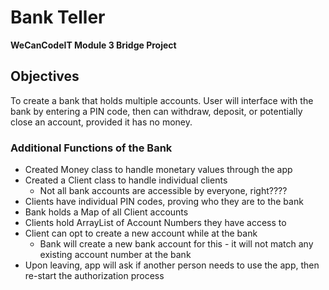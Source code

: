 # Bank Teller

**WeCanCodeIT Module 3 Bridge Project**

## Objectives

To create a bank that holds multiple accounts.  User will interface with the bank by entering a PIN code, then can withdraw, deposit, or potentially close an account, provided it has no money.

### Additional Functions of the Bank

*	Created Money class to handle monetary values through the app
*	Created a Client class to handle individual clients 
	*	Not all bank accounts are accessible by everyone, right????
*	Clients have individual PIN codes, proving who they are to the bank
*	Bank holds a Map of all Client accounts
*	Clients hold ArrayList of Account Numbers they have access to
*	Client can opt to create a new account while at the bank
	*	Bank will create a new bank account for this - it will not match any existing account number at the bank
*	Upon leaving, app will ask if another person needs to use the app, then re-start the authorization process